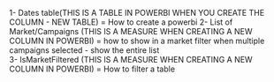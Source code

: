 1- Dates table(THIS IS A TABLE IN POWERBI WHEN YOU CREATE THE COLUMN - NEW TABLE) = How to create a powerbi 
2- List of Market/Campaigns (THIS IS A MEASURE WHEN CREATING A NEW COLUMN IN POWERBI)  = how to show in a market filter when multiple campaigns selected - show the entire list  
3- IsMarketFiltered (THIS IS A MEASURE WHEN CREATING A NEW COLUMN IN POWERBI) = How to filter a table 
